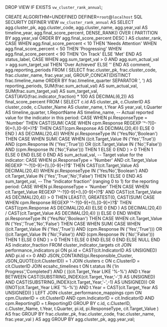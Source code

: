 DROP VIEW IF EXISTS `vw_cluster_rank_annual`;

CREATE ALGORITHM=UNDEFINED
DEFINER=`root`@`localhost`
SQL SECURITY DEFINER
VIEW `vw_cluster_rank_annual` AS
SELECT
agg.cluster_pk,
agg.cluster_code,
agg.cluster_name,
agg.year_val AS timeline_year,
agg.final_score_percent,
DENSE_RANK() OVER (
PARTITION BY agg.year_val
ORDER BY agg.final_score_percent DESC
) AS cluster_rank,
CASE
WHEN agg.final_score_percent < 10 THEN 'Needs Attention'
WHEN agg.final_score_percent < 50 THEN 'Progressing'
WHEN agg.final_score_percent < 90 THEN 'On Track'
ELSE 'Met'
END AS status_label,
CASE
WHEN agg.sum_target_val > 0
AND agg.sum_actual_val > agg.sum_target_val THEN 'Over Achieved'
ELSE ''
END AS comment,
agg.reporting_periods
FROM (
SELECT
frac.cluster_pk,
frac.cluster_code,
frac.cluster_name,
frac.year_val,
GROUP_CONCAT(DISTINCT frac.timeline_name ORDER BY frac.timeline_quarter SEPARATOR ', ') AS reporting_periods,
SUM(frac.sum_actual_val) AS sum_actual_val,
SUM(frac.sum_target_val) AS sum_target_val,
CAST(AVG(frac.indicator_fraction) \* 100 AS DECIMAL(6,2)) AS final_score_percent
FROM (
SELECT
c.id AS cluster_pk,
c.ClusterID AS cluster_code,
c.Cluster_Name AS cluster_name,
t.Year AS year_val,
t.Quarter AS timeline_quarter,
t.ReportName AS timeline_name,
-- Actual reported value for the indicator in this period:
CASE
WHEN pi.ResponseType = 'Number'
THEN CAST(SUM(
CASE
WHEN cpm.Response REGEXP '^-?[0-9]+(\\.[0-9]+)?$' 
                THEN CAST(cpm.Response AS DECIMAL(20,4)) 
              ELSE 0 
            END
          ) AS DECIMAL(20,4))
        WHEN pi.ResponseType IN ('Yes/No','Boolean')
          THEN CASE 
                 WHEN SUM(
                   CASE 
                     WHEN ((cit.Target_Value IN ('Yes','True')) AND (cpm.Response IN ('Yes','True')))
                       OR ((cit.Target_Value IN ('No','False')) AND (cpm.Response IN ('No','False')))
                     THEN 1 
                     ELSE 0 
                   END
                 ) > 0 THEN 1 
                 ELSE 0 
               END
        ELSE 0
      END AS sum_actual_val,
      -- Target value for the indicator:
      CASE 
        WHEN pi.ResponseType = 'Number'
             AND cit.Target_Value REGEXP '^-?[0-9]+(\\.[0-9]+)?$'
THEN CAST(cit.Target_Value AS DECIMAL(20,4))
WHEN pi.ResponseType IN ('Yes/No','Boolean')
AND cit.Target_Value IN ('Yes','True','No','False')
THEN 1
ELSE 0
END AS sum_target_val,
-- The “indicator fraction” (ranging 0 to 1) for the reporting period:
CASE
WHEN pi.ResponseType = 'Number'
THEN CASE
WHEN cit.Target_Value REGEXP '^-?[0-9]+(\\.[0-9]+)?$'
                      AND CAST(cit.Target_Value AS DECIMAL(20,4)) > 0
                   THEN LEAST(1, GREATEST(0, 
                        CAST(SUM(
                          CASE 
                            WHEN cpm.Response REGEXP '^-?[0-9]+(\\.[0-9]+)?$'
THEN CAST(cpm.Response AS DECIMAL(20,4))
ELSE 0
END
) AS DECIMAL(20,4)) / CAST(cit.Target_Value AS DECIMAL(20,4))
))
ELSE 0
END
WHEN pi.ResponseType IN ('Yes/No','Boolean')
THEN CASE
WHEN cit.Target_Value IN ('Yes','True','No','False')
THEN CASE
WHEN SUM(
CASE
WHEN ((cit.Target_Value IN ('Yes','True')) AND (cpm.Response IN ('Yes','True')))
OR ((cit.Target_Value IN ('No','False')) AND (cpm.Response IN ('No','False')))
THEN 1 ELSE 0
END
) > 0 THEN 1
ELSE 0
END
ELSE 0
END
ELSE NULL
END AS indicator_fraction
FROM cluster_indicator_targets cit
JOIN performance_indicators pi
ON pi.id = CAST(cit.IndicatorID AS UNSIGNED)
AND pi.id <> 0
AND JSON_CONTAINS(pi.Responsible_Cluster, JSON_QUOTE(cit.ClusterID)) = 1
JOIN clusters c
ON c.ClusterID = cit.ClusterID
JOIN ecsahc_timelines t
ON t.status IN ('In Progress','Completed')
AND (
((cit.Target_Year LIKE '%-%')
AND t.Year BETWEEN CAST(SUBSTRING_INDEX(cit.Target_Year,'-',1) AS UNSIGNED)
AND CAST(SUBSTRING_INDEX(cit.Target_Year,'-',-1) AS UNSIGNED))
OR ((NOT(cit.Target_Year LIKE '%-%'))
AND t.Year = CAST(cit.Target_Year AS UNSIGNED))
)
LEFT JOIN cluster_performance_mappings cpm
ON cpm.ClusterID = cit.ClusterID
AND cpm.IndicatorID = cit.IndicatorID
AND cpm.ReportingID = t.ReportingID
GROUP BY c.id, c.ClusterID, c.Cluster_Name, t.Year, t.Quarter, pi.id, pi.ResponseType, cit.Target_Value
) AS frac
GROUP BY frac.cluster_pk, frac.cluster_code, frac.cluster_name, frac.year_val
) AS agg
GROUP BY agg.cluster_pk, agg.year_val;
